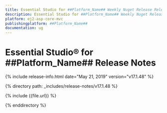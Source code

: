 ```yaml
---
title: Essential Studio for ##Platform_Name## Weekly Nuget Release Release Notes  
description: Essential Studio for ##Platform_Name## Weekly Nuget Release Release Notes  
platform: ej2-asp-core-mvc
publishingplatform: ##Platform_Name##
documentation: ug
---
```


# Essential Studio&reg; for  ##Platform_Name##  Release Notes  

{% include release-info.html date="May 21, 2019"   version="v17.1.48"  %} 

{% directory path: _includes/release-notes/v17.1.48 %}

{% include {{file.url}} %}

{% enddirectory %}
